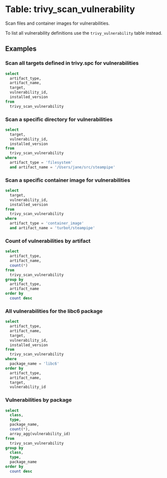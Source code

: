 # Table: trivy_scan_vulnerability

Scan files and container images for vulnerabilities.

To list all vulnerability definitions use the `trivy_vulnerability` table instead.

## Examples

### Scan all targets defined in trivy.spc for vulnerabilities

```sql
select
  artifact_type,
  artifact_name,
  target,
  vulnerability_id,
  installed_version
from
  trivy_scan_vulnerability
```

### Scan a specific directory for vulnerabilities

```sql
select
  target,
  vulnerability_id,
  installed_version
from
  trivy_scan_vulnerability
where
  artifact_type = 'filesystem'
  and artifact_name = '/Users/jane/src/steampipe'
```

### Scan a specific container image for vulnerabilities

```sql
select
  target,
  vulnerability_id,
  installed_version
from
  trivy_scan_vulnerability
where
  artifact_type = 'container_image'
  and artifact_name = 'turbot/steampipe'
```

### Count of vulnerabilities by artifact

```sql
select
  artifact_type,
  artifact_name,
  count(*)
from
  trivy_scan_vulnerability
group by
  artifact_type,
  artifact_name
order by
  count desc
```

### All vulnerabilities for the libc6 package

```sql
select
  artifact_type,
  artifact_name,
  target,
  vulnerability_id,
  installed_version
from
  trivy_scan_vulnerability
where
  package_name = 'libc6'
order by
  artifact_type,
  artifact_name,
  target,
  vulnerability_id
```

### Vulnerabilities by package

```sql
select
  class,
  type,
  package_name,
  count(*),
  array_agg(vulnerability_id)
from
  trivy_scan_vulnerability
group by
  class,
  type,
  package_name
order by
  count desc
```
